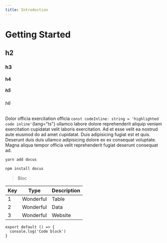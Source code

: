 ```yaml
---
title: Introduction
---
```


# Getting Started

## h2

### h3

#### h4

##### h5

###### h6

Dolor officia exercitation officia `const codeInline: string = 'highlighted code inline'`{lang="ts"}
ullamco labore dolore reprehenderit aliquip veniam exercitation cupidatat velit laboris exercitation. Ad et esse velit ea nostrud aute eiusmod do ad amet cupidatat. Duis adipisicing fugiat est et quis. Deserunt duis duis ullamco adipisicing dolore ex ex consequat voluptate. Magna aliqua tempor officia velit reprehenderit fugiat deserunt consequat ad.

```bash [Yarn]
yarn add docus
```

```bash [NPM]
npm install docus
```

> Bloc

| Key | Type      | Description |
| --- | --------- | ----------- |
| 1   | Wonderful | Table       |
| 2   | Wonderful | Data        |
| 3   | Wonderful | Website     |

```javascript[file.js]{4-6,7} meta-info=val
export default () => {
  console.log('Code block')
}
```

